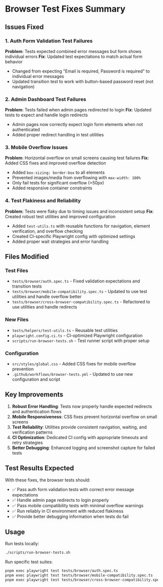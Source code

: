 # Browser Test Fixes Summary

## Issues Fixed

### 1. Auth Form Validation Test Failures
**Problem**: Tests expected combined error messages but form shows individual errors
**Fix**: Updated test expectations to match actual form behavior
- Changed from expecting "Email is required, Password is required" to individual error messages
- Updated transition test to work with button-based password reset (not navigation)

### 2. Admin Dashboard Test Failures  
**Problem**: Tests failed when admin pages redirected to login
**Fix**: Updated tests to expect and handle login redirects
- Admin pages now correctly expect login form elements when not authenticated
- Added proper redirect handling in test utilities

### 3. Mobile Overflow Issues
**Problem**: Horizontal overflow on small screens causing test failures
**Fix**: Added CSS fixes and improved overflow detection
- Added `box-sizing: border-box` to all elements
- Prevented images/media from overflowing with `max-width: 100%`
- Only fail tests for significant overflow (>50px)
- Added responsive container constraints

### 4. Test Flakiness and Reliability
**Problem**: Tests were flaky due to timing issues and inconsistent setup
**Fix**: Created robust test utilities and improved configuration
- Added `test-utils.ts` with reusable functions for navigation, element verification, and overflow checking
- Created CI-specific Playwright config with optimized settings
- Added proper wait strategies and error handling

## Files Modified

### Test Files
- `tests/browser/auth.spec.ts` - Fixed validation expectations and transition tests
- `tests/browser/mobile-compatibility.spec.ts` - Updated to use test utilities and handle overflow better
- `tests/browser/cross-browser-compatibility.spec.ts` - Refactored to use utilities and handle redirects

### New Files
- `tests/helpers/test-utils.ts` - Reusable test utilities
- `playwright.config.ci.ts` - CI-optimized Playwright configuration
- `scripts/run-browser-tests.sh` - Test runner script with proper setup

### Configuration
- `src/styles/global.css` - Added CSS fixes for mobile overflow prevention
- `.github/workflows/browser-tests.yml` - Updated to use new configuration and script

## Key Improvements

1. **Robust Error Handling**: Tests now properly handle expected redirects and authentication flows
2. **Mobile Responsiveness**: CSS fixes prevent horizontal overflow on small screens
3. **Test Reliability**: Utilities provide consistent navigation, waiting, and verification patterns
4. **CI Optimization**: Dedicated CI config with appropriate timeouts and retry strategies
5. **Better Debugging**: Enhanced logging and screenshot capture for failed tests

## Test Results Expected

With these fixes, the browser tests should:
- ✅ Pass auth form validation tests with correct error message expectations
- ✅ Handle admin page redirects to login properly
- ✅ Pass mobile compatibility tests with minimal overflow warnings
- ✅ Run reliably in CI environment with reduced flakiness
- ✅ Provide better debugging information when tests do fail

## Usage

Run tests locally:
```bash
./scripts/run-browser-tests.sh
```

Run specific test suites:
```bash
pnpm exec playwright test tests/browser/auth.spec.ts
pnpm exec playwright test tests/browser/mobile-compatibility.spec.ts
pnpm exec playwright test tests/browser/cross-browser-compatibility.spec.ts
```